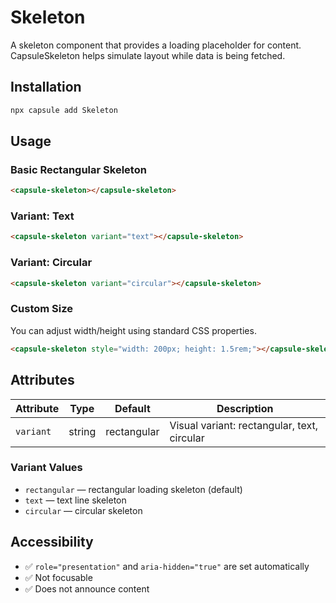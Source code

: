 # Skeleton

A skeleton component that provides a loading placeholder for content. CapsuleSkeleton helps simulate layout while data is being fetched.

## Installation

```bash
npx capsule add Skeleton
```

## Usage

### Basic Rectangular Skeleton

<div style="margin: 1rem 0; max-width: 300px;">
  <capsule-skeleton></capsule-skeleton>
</div>

```html
<capsule-skeleton></capsule-skeleton>
```

### Variant: Text

<div style="margin: 1rem 0; max-width: 300px;">
  <capsule-skeleton variant="text"></capsule-skeleton>
</div>

```html
<capsule-skeleton variant="text"></capsule-skeleton>
```

### Variant: Circular

<div style="margin: 1rem 0; max-width: 3rem;">
  <capsule-skeleton variant="circular"></capsule-skeleton>
</div>

```html
<capsule-skeleton variant="circular"></capsule-skeleton>
```

### Custom Size

You can adjust width/height using standard CSS properties.

```html
<capsule-skeleton style="width: 200px; height: 1.5rem;"></capsule-skeleton>
```

## Attributes

| Attribute | Type   | Default     | Description                                 |
| --------- | ------ | ----------- | ------------------------------------------- |
| `variant` | string | rectangular | Visual variant: rectangular, text, circular |

### Variant Values

- `rectangular` — rectangular loading skeleton (default)
- `text` — text line skeleton
- `circular` — circular skeleton

## Accessibility

- ✅ `role="presentation"` and `aria-hidden="true"` are set automatically
- ✅ Not focusable
- ✅ Does not announce content
